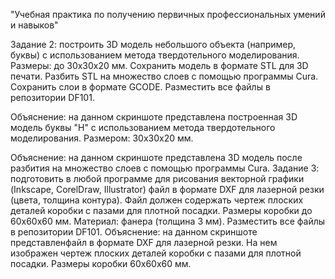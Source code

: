 "Учебная практика по получению первичных профессиональных умений и навыков"

Задание 2: построить 3D модель небольшого объекта (например, буквы) с использованием метода твердотельного моделирования. Размеры: до 30x30x20 мм. Сохранить модель в формате STL для 3D печати. Разбить STL на множество слоев с помощью программы Cura. Сохранить слои в формате GCODE. Разместить все файлы в репозитории DF101.

 Объяснение: на данном скриншоте представлена построенная 3D модель буквы "Н" с использованием метода твердотельного моделирования. Размером: 30x30x20 мм.

 Объяснение: на данном скриншоте представлена 3D модель после разбития на множество слоев с помощью программы Cura.
Задание 3: подготовить в любой программе для рисования векторной графики (Inkscape, CorelDraw, Illustrator) файл в формате DXF для лазерной резки (цвета, толщина контура). Файл должен содержать чертеж плоских деталей коробки с пазами для плотной посадки. Размеры коробки до 60x60x60 мм.  Материал: фанера (толщина 3 мм). Разместить все файлы в репозитории DF101.
 Объяснение: на данном скриншоте представленфайл в формате DXF для лазерной резки. На нем изображен чертеж плоских деталей коробки с пазами для плотной посадки. Размеры коробки 60x60x60 мм.

